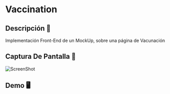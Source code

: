 # Vaccination

## Descripción 📖
Implementación Front-End de un MockUp, sobre una página de Vacunación

## Captura De Pantalla 📸
![ScreenShot]()

## Demo 🖥️
[]()




